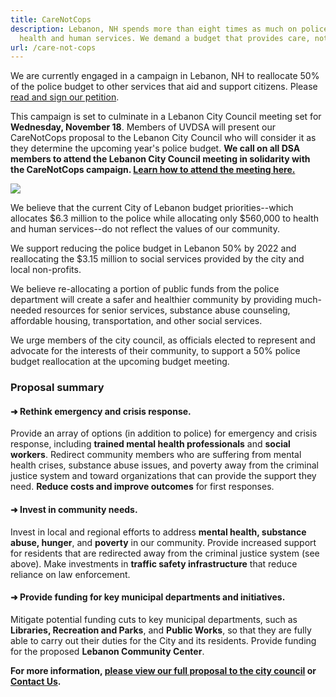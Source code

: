 ```yaml
---
title: CareNotCops
description: Lebanon, NH spends more than eight times as much on police as on
  health and human services. We demand a budget that provides care, not cops.
url: /care-not-cops
---
```

We are currently engaged in a campaign in Lebanon, NH to reallocate 50% of the police budget to other services that aid and support citizens. Please [read and sign our petition](https://docs.google.com/forms/d/e/1FAIpQLSe-CIQ2TXU22NvmwqyUqVhepf-br9Y1l7B5ud1AG9ds9pWPVA/viewform?usp=sf_link).

This campaign is set to culminate in a Lebanon City Council meeting set for **Wednesday, November 18**. Members of UVDSA will present our CareNotCops proposal to the Lebanon City Council who will consider it as they determine the upcoming year's police budget. **We call on all DSA members to attend the Lebanon City Council meeting in solidarity with the CareNotCops campaign. [Learn how to attend the meeting here.](https://lebanonnh.gov/1359/Lebanon-Live-Meetings)**

![](/uploads/twitterbanner2.png)

We believe that the current City of Lebanon budget priorities--which allocates $6.3 million to the police while allocating only $560,000 to health and human services--do not reflect the values of our community.

We support reducing the police budget in Lebanon 50% by 2022 and reallocating the $3.15 million to social services provided by the city and local non-profits.

We believe re-allocating a portion of public funds from the police department will create a safer and healthier community by providing much-needed resources for senior services, substance abuse counseling, affordable housing, transportation, and other social services.

We urge members of the city council, as officials elected to represent and advocate for the interests of their community, to support a 50% police budget reallocation at the upcoming budget meeting.

### Proposal summary

#### ➜ Rethink emergency and crisis response.

Provide an array of options (in addition to police) for emergency and crisis response, including **trained mental health professionals** and **social workers**. Redirect community members who are suffering from mental health crises, substance abuse issues, and poverty away from the criminal justice system and toward organizations that can provide the support they need. **Reduce costs and improve outcomes** for first responses.

#### ➜ Invest in community needs.

Invest in local and regional efforts to address **mental health, substance abuse, hunger**, and **poverty** in our community. Provide increased support for residents that are redirected away from the criminal justice system (see above). Make investments in **traffic safety infrastructure** that reduce reliance on law enforcement.

#### ➜ Provide funding for key municipal departments and initiatives.

Mitigate potential funding cuts to key municipal departments, such as **Libraries,
Recreation and Parks**, and **Public Works**, so that they are fully able to carry out their duties for the City and its residents. Provide funding for the proposed **Lebanon Community Center**.

**For more information, [please view our full proposal to the city council](https://drive.google.com/file/d/1W_grwocGp1kh9SwKLI6OeFc3fEz2GOCb/view?usp=sharing) or [Contact Us](/contact).**